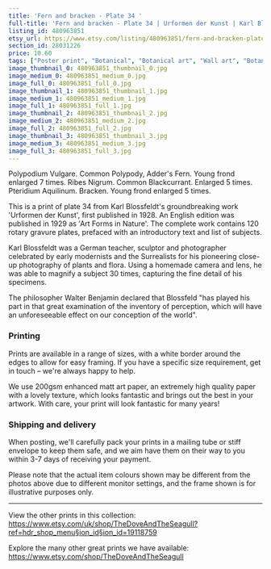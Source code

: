 ```yaml
---
title: 'Fern and bracken - Plate 34 '
full-title: 'Fern and bracken - Plate 34 | Urformen der Kunst | Karl Blossfeldt | Botanical print, wall art, room decor, black & white, sepia, vintage'
listing_id: 480963851
etsy_url: https://www.etsy.com/listing/480963851/fern-and-bracken-plate-34-urformen-der?utm_source=site&utm_medium=api&utm_campaign=api
section_id: 28031226
price: 10.60
tags: ["Poster print", "Botanical", "Botanical art", "Wall art", "Botanical poster", "Photograph", "Vintage", "Black and white", "Sepia", "Minimal", "High quality print", "Botanical print", "Urformen der Kunst"]
image_thumbnail_0: 480963851_thumbnail_0.jpg
image_medium_0: 480963851_medium_0.jpg
image_full_0: 480963851_full_0.jpg
image_thumbnail_1: 480963851_thumbnail_1.jpg
image_medium_1: 480963851_medium_1.jpg
image_full_1: 480963851_full_1.jpg
image_thumbnail_2: 480963851_thumbnail_2.jpg
image_medium_2: 480963851_medium_2.jpg
image_full_2: 480963851_full_2.jpg
image_thumbnail_3: 480963851_thumbnail_3.jpg
image_medium_3: 480963851_medium_3.jpg
image_full_3: 480963851_full_3.jpg
---
```

Polypodium Vulgare. Common Polypody, Adder&#39;s Fern. Young frond enlarged 7 times.
Ribes Nigrum. Common Blackcurrant. Enlarged 5 times.
Pteridium Aquilinum. Bracken. Young frond enlarged 5 times.

This is a print of plate 34 from Karl Blossfeldt&#39;s groundbreaking work &#39;Urformen der Kunst&#39;, first published in 1928. An English edition was published in 1929 as &#39;Art Forms in Nature&#39;. The complete work contains 120 rotary gravure plates, prefaced with an introductory text and list of subjects.

Karl Blossfeldt was a German teacher, sculptor and photographer celebrated by early modernists and the Surrealists for his pioneering close-up photography of plants and flora. Using a homemade camera and lens, he was able to magnify a subject 30 times, capturing the fine detail of his specimens.

The philosopher Walter Benjamin declared that Blossfeld &quot;has played his part in that great examination of the inventory of perception, which will have an unforeseeable effect on our conception of the world&quot;. 

### Printing

Prints are available in a range of sizes, with a white border around the edges to allow for easy framing. If you have a specific size requirement, get in touch – we&#39;re always happy to help.

We use 200gsm enhanced matt art paper, an extremely high quality paper with a lovely texture, which looks fantastic and brings out the best in your artwork. With care, your print will look fantastic for many years!

### Shipping and delivery

When posting, we&#39;ll carefully pack your prints in a mailing tube or stiff envelope to keep them safe, and we aim have them on their way to you within 3-7 days of receiving your payment.

Please note that the actual item colours shown may be different from the photos above due to different monitor settings, and the frame shown is for illustrative purposes only.

---

View the other prints in this collection: https://www.etsy.com/uk/shop/TheDoveAndTheSeagull?ref=hdr_shop_menu§ion_id§ion_id=19118759

Explore the many other great prints we have available: https://www.etsy.com/shop/TheDoveAndTheSeagull
